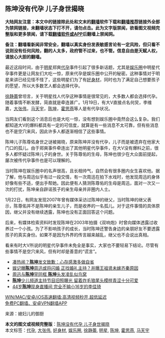  <h2>陈坤没有代孕 儿子身世揭晓</h2> <p class="notice"><b>大陆网友注意：本文中的链接除此处和文末的<a href="https://github.com/bannedbook/fanqiang" >翻墙</a>软件下载和<a href="https://github.com/killgcd/justmysocks/blob/master/README.md">翻墙推荐</a>链接外全部为禁网链接，未翻墙状态下打不开，请勿点击。此为文字版禁闻，欲看图文视频完整版和更多禁闻，请下载<a href="https://github.com/bannedbook/fanqiang">翻墙软件或APP</a>后翻墙上禁闻网。</p><p>备注：翻墙看新闻非常安全，翻墙以真实身份发表敏感言论有一定风险，但只看不说则没有任何风险，翻的人太多，政府管不过来，也不管。信息自由是天赋人权，请放心大胆的翻墙。</b></p>  <div class="entry"> <p id="conimg">最近这段时间，由于<a href="https://www.bannedbook.org/bnews/tag/%e6%98%8e%e6%98%9f/" class="st_tag internal_tag" rel="tag" title="标签 明星 下的日志">明星</a>郑爽<a href="https://www.bannedbook.org/bnews/tag/%e4%bb%a3%e5%ad%95/" class="st_tag internal_tag" rel="tag" title="标签 代孕 下的日志">代孕</a>事件引起了很多新话题，尤其是<a href="https://www.bannedbook.org/bnews/tag/%e5%a8%b1%e4%b9%90%e5%9c%88/" class="st_tag internal_tag" rel="tag" title="标签 娱乐圈 下的日志">娱乐圈</a>中明星代孕事件更是让网友们大吃一惊，原来代孕是娱乐圈中公开的秘密。这种事情对于明星来讲已经见怪不怪了，这些明星们为了有<a href="https://www.bannedbook.org/bnews/tag/%e5%a5%bd%e8%ba%ab%e6%9d%90/" class="st_tag internal_tag" rel="tag" title="标签 好身材 下的日志">好身材</a>，同时也为了满足自己想要孩子的愿望，所以大多数艺人都会选择代孕。</p> <p><a href="https://www.bannedbook.org/bnews/tag/%e5%be%90%e9%9d%99%e8%95%be/" class="st_tag internal_tag" rel="tag" title="标签 徐静蕾 下的日志">徐静蕾</a>曾坦言，关于明星找人代孕这种事情是很常见的，大多数人都会选择代孕。随着事情不断发酵，简直就是牵连甚广。1月19日，有大V直接点名何炅，李维嘉，<a href="https://www.bannedbook.org/bnews/tag/%e5%a4%a7%e5%bc%a0%e4%bc%9f/" class="st_tag internal_tag" rel="tag" title="标签 大张伟 下的日志">大张伟</a>，<a href="https://www.bannedbook.org/bnews/tag/%e9%a9%ac%e5%a4%a9%e5%ae%87/" class="st_tag internal_tag" rel="tag" title="标签 马天宇 下的日志">马天宇</a>，<a href="https://www.bannedbook.org/bnews/tag/%e9%99%88%e5%9d%a4/" class="st_tag internal_tag" rel="tag" title="标签 陈坤 下的日志">陈坤</a>，<a href="https://www.bannedbook.org/bnews/tag/%e9%9c%8d%e6%80%9d%e7%87%95/" class="st_tag internal_tag" rel="tag" title="标签 霍思燕 下的日志">霍思燕</a>等人是有代孕状况。</p> <p>当网友们看到这个消息后也是大吃一惊，没有想到娱乐圈中竟然会这么复杂。我们都知道大V的爆料都具有一定的可信度，就算是有一些消息不太可靠，但有些消息也不是空穴来风，因此许多人都逐渐相信了这些事情。</p>  <p>陈坤儿子陈尊佑身世之谜被揭晓，原来陈坤并没有代孕，儿子而是被遗弃在他家大门口的孤儿。由于郑爽事件牵连出了其他明星代孕事件，在大V没有爆料之前，很多人都怀疑过陈坤儿子的身世。关于陈尊佑的生母，陈坤也很少在大众面前提起，屡次被传代孕事件也是可以理解的。</p> <p>当时陈坤在娱乐圈中的名声很高，且长相帅气，自然会有很多圈内女生喜欢他。据了解，他与周迅似乎有过一段交情，有一次周迅在拍下水戏时，他发现周迅的身体好像有些不适，便出手帮她。因此便有人猜测陈尊佑的生母是周迅，面对一次又一次的打扰，陈坤亲自辟谣孩子的亲生母亲并非圈内人士。</p> <p>1月22日，有网友发现2007年曾有媒体采访过陈坤的继父，当时陈坤的继父表示，陈尊佑并不是陈坤的亲生儿子，而是收养的一名孤儿。对于这件事情的具体原因，继父并没有继续透露，陈坤也没有正面回答这个问题。</p>  <p>后来，有媒体检索资料时发现陈坤在2003年拍摄《双响炮》时曾向媒体透露过收养过一个小孩。为了不影响孩子的成长，当时陈坤还警告身边的亲朋好友不要透露孩子的真实身份。如果不是因为外界的传言越来越乱，继父也不会说出真相。</p> <p>看来有时大V所说的明星代孕事件未免全是事实，大家也不要轻易下结论。尽管有些事情不是空穴来风，但有时却是善意的“谎言”。</p> <ul class='op-related-articles' title='相关阅读'> <li><a href='https://www.bannedbook.org/bnews/yule/20210101/1458868.html' target='_blank'>凑热闹？<b>陈坤</b>发文致歉：心存感激多做自省</a></li> <li><a href='https://www.bannedbook.org/bnews/yule/20201227/1455789.html' target='_blank'>娱记曝<b>陈坤</b>周迅或将闪婚 正找婚礼主持？并曝王祖贤未嫁齐秦原因</a></li> <li><a href='https://www.bannedbook.org/bnews/yule/20201219/1450824.html' target='_blank'>周迅与<b>陈坤</b>罕同框 <b>陈坤</b>头发凌乱似鸟窝</a></li> <li><a href='https://www.bannedbook.org/bnews/yule/20201214/1447228.html' target='_blank'><b>陈坤</b>少儿频道主持节目旧照曝光 留着炸毛狼尾头模样青涩十分可爱</a></li> <li><a href='https://www.bannedbook.org/bnews/yule/20201027/1420900.html' target='_blank'>44岁<b>陈坤</b>现身直播间 完全不输小16岁的李佳琦</a></li> </ul> <p class="texttj"> <a href="https://github.com/bannedbook/fanqiang/wiki/V2ray%E6%9C%BA%E5%9C%BA" target="_blank">WIN/MAC/安卓/iOS高速翻墙:高清视频秒开,超低延迟</a><br/> <a href="https://github.com/bannedbook/fanqiang/wiki/%E7%A6%81%E9%97%BB%E7%BD%91%E5%AE%89%E5%8D%93%E7%BF%BB%E5%A2%99%E6%96%B0%E9%97%BBAPP" target="_blank">免费PC翻墙、安卓VPN翻墙APP</a></p><p> 来源：媳妇儿的御厨 </p> <a name='sharetosocial'></a>       <div><b>本文的图文或视频完整版</b>：<a href='https://www.bannedbook.org/bnews/yule/20210130/1477781.html'>陈坤没有代孕 儿子身世揭晓</a></div>  </div><!--END ENTRY--> <div class="postfooter"> <div>本文标签：<a href="https://www.bannedbook.org/bnews/tag/%e4%bb%a3%e5%ad%95/" rel="tag">代孕</a>, <a href="https://www.bannedbook.org/bnews/tag/%e5%a4%a7%e5%bc%a0%e4%bc%9f/" rel="tag">大张伟</a>, <a href="https://www.bannedbook.org/bnews/tag/%e5%a5%bd%e8%ba%ab%e6%9d%90/" rel="tag">好身材</a>, <a href="https://www.bannedbook.org/bnews/tag/%e5%a8%b1%e4%b9%90%e5%9c%88/" rel="tag">娱乐圈</a>, <a href="https://www.bannedbook.org/bnews/tag/%e5%be%90%e9%9d%99%e8%95%be/" rel="tag">徐静蕾</a>, <a href="https://www.bannedbook.org/bnews/tag/%e6%98%8e%e6%98%9f/" rel="tag">明星</a>, <a href="https://www.bannedbook.org/bnews/tag/%e9%99%88%e5%9d%a4/" rel="tag">陈坤</a>, <a href="https://www.bannedbook.org/bnews/tag/%e9%9c%8d%e6%80%9d%e7%87%95/" rel="tag">霍思燕</a>, <a href="https://www.bannedbook.org/bnews/tag/%e9%a9%ac%e5%a4%a9%e5%ae%87/" rel="tag">马天宇</a></div>  </div><!--END POSTFOOTER--> 